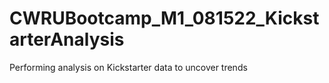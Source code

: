 # CWRUBootcamp_M1_081522_KickstarterAnalysis
Performing analysis on Kickstarter data to uncover trends 
